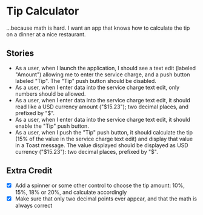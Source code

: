 # Tip Calculator
...because math is hard. I want an app that knows how to calculate the tip on a dinner at a nice 
restaurant.

## Stories 
- As a user, when I launch the application, I should see a text edit (labeled "Amount") allowing 
me to enter the service charge, and a push button labeled "Tip". The "Tip" push button should be 
disabled.
- As a user, when I enter data into the service charge text edit, only numbers should be allowed.
- As a user, when I enter data into the service charge text edit, it should read like a USD currency 
amount ("$15.23"); two decimal places, and prefixed by "$".
- As a user, when I enter data into the service charge text edit, it should enable the "Tip" push 
button.
- As a user, when I push the "Tip" push button, it should calculate the tip (15% of the value in the 
service charge text edit) and display that value in a Toast message. The value displayed should be 
displayed as USD currency ("$15.23"): two decimal places, prefixed by "$".

## Extra Credit 
- [x] Add a spinner or some other control to choose the tip amount: 10%, 15%, 18% or 20%, and 
calculate accordingly 
- [x] Make sure that only two decimal points ever appear, and that the math is always correct 
